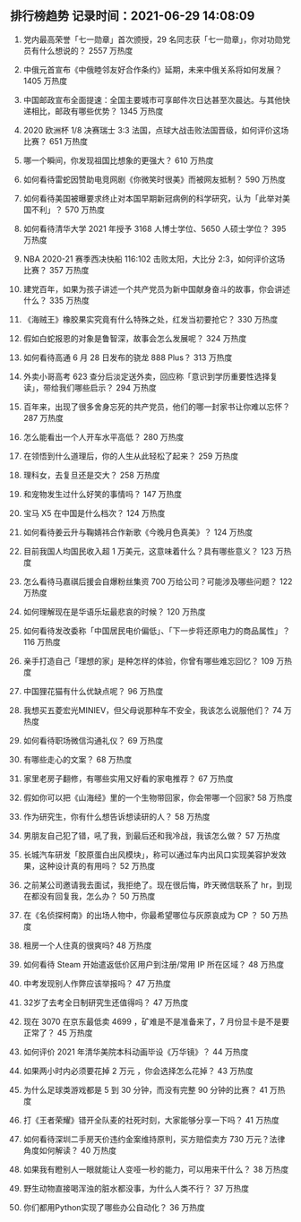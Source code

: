 
## 排行榜趋势 记录时间：2021-06-29 14:08:09
  
  1. 党内最高荣誉「七一勋章」首次颁授，29 名同志获「七一勋章」，你对功勋党员有什么想说的？ 2557 万热度
    
  2. 中俄元首宣布《中俄睦邻友好合作条约》延期，未来中俄关系将如何发展？ 1405 万热度
    
  3. 中国邮政宣布全面提速：全国主要城市可享邮件次日达甚至次晨达。与其他快递相比，邮政有哪些优势？ 1345 万热度
    
  4. 2020 欧洲杯 1/8 决赛瑞士 3:3 法国，点球大战击败法国晋级，如何评价这场比赛？ 651 万热度
    
  5. 哪一个瞬间，你发现祖国比想象的更强大？ 610 万热度
    
  6. 如何看待雷蛇因赞助电竞网剧《你微笑时很美》而被网友抵制？ 590 万热度
    
  7. 如何看待美国被曝要求终止对本国早期新冠病例的科学研究，认为「此举对美国不利」？ 570 万热度
    
  8. 如何看待清华大学 2021 年授予 3168 人博士学位、5650 人硕士学位？ 395 万热度
    
  9. NBA 2020-21 赛季西决快船 116:102 击败太阳，大比分 2:3，如何评价这场比赛？ 357 万热度
    
  10. 建党百年，如果为孩子讲述一个共产党员为新中国献身奋斗的故事，你会讲述什么？ 335 万热度
    
  11. 《海贼王》橡胶果实究竟有什么特殊之处，红发当初要抢它？ 330 万热度
    
  12. 假如白蛇报恩的对象是鲁智深，故事会怎么发展呢？ 324 万热度
    
  13. 如何看待高通 6 月 28 日发布的骁龙 888 Plus？ 313 万热度
    
  14. 外卖小哥高考 623 查分后淡定送外卖，回应称「意识到学历重要性选择复读」，带给我们哪些启示？ 294 万热度
    
  15. 百年来，出现了很多舍身忘死的共产党员，他们的哪一封家书让你难以忘怀？ 287 万热度
    
  16. 怎么能看出一个人开车水平高低？ 280 万热度
    
  17. 在领悟到什么道理后，你的人生从此轻松了起来？ 259 万热度
    
  18. 理科女，去复旦还是交大？ 258 万热度
    
  19. 和宠物发生过什么好笑的事情吗？ 147 万热度
    
  20. 宝马 X5 在中国是什么档次？ 124 万热度
    
  21. 如何看待姜云升与鞠婧祎合作新歌《今晚月色真美》？ 124 万热度
    
  22. 目前我国人均国民收入超 1 万美元，这意味着什么？具有哪些意义？ 123 万热度
    
  23. 怎么看待马嘉祺后援会自爆粉丝集资 700 万给公司？可能涉及哪些问题？ 122 万热度
    
  24. 如何理解现在是华语乐坛最悲哀的时候？ 120 万热度
    
  25. 如何看待发改委称「中国居民电价偏低」、「下一步将还原电力的商品属性」？ 116 万热度
    
  26. 亲手打造自己「理想的家」是种怎样的体验，你曾有哪些难忘回忆？ 109 万热度
    
  27. 中国狸花猫有什么优缺点呢？ 96 万热度
    
  28. 我想买五菱宏光MINIEV，但父母说那种车不安全，我该怎么说服他们？ 74 万热度
    
  29. 如何看待职场微信沟通礼仪？ 69 万热度
    
  30. 有哪些走心的文案？ 68 万热度
    
  31. 家里老房子翻修，有哪些实用又好看的家电推荐？ 67 万热度
    
  32. 假如你可以把《山海经》里的一个生物带回家，你会带哪一个回家? 58 万热度
    
  33. 作为研究生，你有什么想告诉想读研的人？ 58 万热度
    
  34. 男朋友自己犯了错，吼了我，到最后还和我冷战，我该怎么做？ 57 万热度
    
  35. 长城汽车研发「胶原蛋白出风模块」，称可以通过车内出风口实现美容护发效果，这种设计真的有用吗？ 52 万热度
    
  36. 之前某公司邀请我去面试，我拒绝了。现在很后悔，昨天微信联系了 hr，到现在都没有回复我，怎么办？ 50 万热度
    
  37. 在《名侦探柯南》的出场人物中，你最希望哪位与灰原哀成为 CP ？ 50 万热度
    
  38. 租房一个人住真的很爽吗? 48 万热度
    
  39. 如何看待 Steam 开始遣返低价区用户到注册/常用 IP 所在区域？ 48 万热度
    
  40. 中考发现别人作弊应该举报吗？ 47 万热度
    
  41. 32岁了去考全日制研究生还值得吗？ 47 万热度
    
  42. 现在 3070 在京东最低卖 4699 ，矿难是不是准备来了，7 月份显卡是不是要正常了？ 45 万热度
    
  43. 如何评价 2021 年清华美院本科动画毕设《万华镜》？ 44 万热度
    
  44. 如果两小时内必须要花掉 2 万元 ，你会选择怎么花掉？ 43 万热度
    
  45. 为什么足球类游戏都是 5 到 30 分钟，而没有完整 90 分钟的比赛？ 41 万热度
    
  46. 打《王者荣耀》错开全队麦的社死时刻，大家能够分享一下吗？ 41 万热度
    
  47. 如何看待深圳二手房天价违约金案维持原判，买方赔偿卖方 730 万元？法律角度如何解读？ 40 万热度
    
  48. 如果我有瞪别人一眼就能让人变哑一秒的能力，可以用来干什么？ 38 万热度
    
  49. 野生动物直接喝浑浊的脏水都没事，为什么人类不行？ 37 万热度
    
  50. 你们都用Python实现了哪些办公自动化？ 36 万热度
    